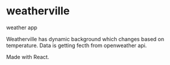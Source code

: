 # weatherville
weather app

Weatherville has dynamic background which changes based on temperature.
Data is getting fecth from openweather api.

Made with React.
